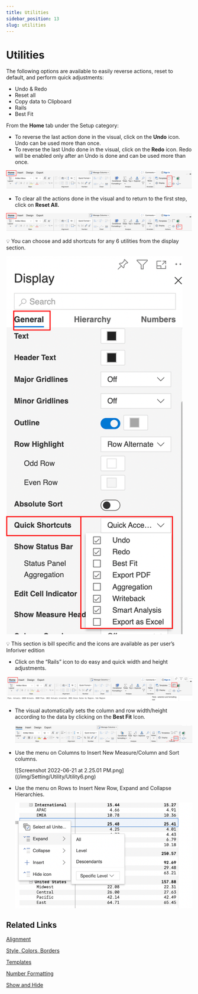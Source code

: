 ```yaml
---
title: Utilities
sidebar_position: 13
slug: utilities
---
```


# Utilities

The following options are available to easily reverse actions, reset to default, and perform quick adjustments:

- Undo & Redo
- Reset all
- Copy data to Clipboard
- Rails
- Best Fit

From the **Home** tab under the Setup category:

- To reverse the last action done in the visual, click on the **Undo** icon. Undo can be used more than once.
- To reverse the last Undo done in the visual, click on the **Redo** icon. Redo will be enabled only after an Undo is done and can be used more than once.

![Untitled](/img/Setting/Utility/Utility1.png)


- To clear all the actions done in the visual and to return to the first step, click on **Reset All.**

![Untitled](/img/Setting/Utility/Utility2.png)

<aside>
💡 You can choose and add shortcuts for any 6 utilities from the display section.

</aside>

![Untitled](/img/Setting/Utility/Utility3.png)

<aside>
💡 This section is bill specific and the icons are available as per user’s Inforiver edition

</aside>

- Click on the “Rails” icon to do easy and quick width and height adjustments.

![Untitled](/img/Setting/Utility/Utility4.png)

- The visual automatically sets the column and row width/height according to the data by clicking on the **Best Fit** Icon.
    
    ![Untitled](/img/Setting/Utility/Utility5.png)

- Use the menu on Columns to Insert New Measure/Column and Sort columns.
    
    ![Screenshot 2022-06-21 at 2.25.01 PM.png]((/img/Setting/Utility/Utility6.png)
    

- Use the menu on Rows to Insert New Row, Expand and Collapse Hierarchies.
    
    ![Screenshot 2022-06-21 at 2.29.05 PM.png](/img/Setting/Utility/Utility7.png)


## Related Links

[Alignment](/build/alignment)

[Style, Colors, Borders](/build/Style,color,border)

[Templates](/build/Template)

[Number Formatting](/build/number-formatting)

[Show and Hide](/build/showandhide)